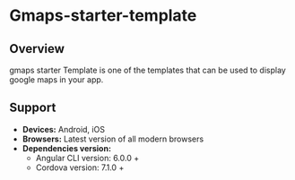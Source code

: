# Gmaps-starter-template

## Overview

gmaps starter Template is one of the templates that can be used to display google maps in your app.


## Support

* **Devices:** Android, iOS
* **Browsers:**  Latest version of all modern browsers
* **Dependencies version:** 
  * Angular CLI version: 6.0.0 + 
  * Cordova version: 7.1.0 +

